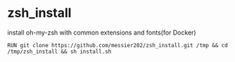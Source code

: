 # zsh_install
install oh-my-zsh with common extensions and fonts(for Docker)
```
RUN git clone https://github.com/messier202/zsh_install.git /tmp && cd /tmp/zsh_install && sh install.sh